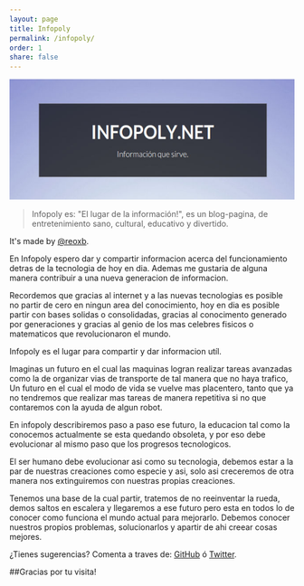 ```yaml
---
layout: page
title: Infopoly
permalink: /infopoly/
order: 1
share: false
---
```


![Imagen Infopoly](/assets/img/infopoly.jpg)

> Infopoly es: "El lugar de la información!", es un blog-pagina, de entretenimiento sano, cultural, educativo y divertido.

It's made by [@reoxb](https://twitter.com/reoxb).

<p>
	En Infopoly espero dar y compartir informacion acerca del funcionamiento detras de la tecnologia de hoy en dia.
	Ademas me gustaria de alguna manera contribuir a una nueva generacion de informacion.
</p>

<p>
	Recordemos que gracias al internet y a las nuevas tecnologias es posible no partir de cero en ningun area del conocimiento,
	hoy en dia es posible partir con bases solidas o consolidadas, gracias al conocimento generado por generaciones y gracias al genio
	de los mas celebres fisicos o matematicos que revolucionaron el mundo.
</p>
<p>
	Infopoly es el lugar para compartir y dar informacion utíl.
</p>
<p>
	Imaginas un futuro en el cual las maquinas logran realizar tareas avanzadas como la de organizar
	vias de transporte de tal manera que no haya trafico, Un futuro en el cual el modo de vida se vuelve mas placentero,
	tanto que ya no tendremos que realizar mas tareas de manera repetitiva si no que contaremos con la ayuda de algun robot.
</p>
<p>
	En infopoly describiremos paso a paso ese futuro, la educacion tal como la conocemos actualmente se esta quedando obsoleta,
	y por eso debe evolucionar al mismo paso que los progresos tecnologicos.
</p>
<p>
	El ser humano debe evolucionar asi como su tecnologia, debemos estar a la par de nuestras creaciones
	como especie y asi, solo asi creceremos de otra manera nos extinguiremos con nuestras propias creaciones.
</p>
<p>
	Tenemos una base de la cual partir, tratemos de no reeinventar la rueda, demos saltos en escalera
	y llegaremos a ese futuro pero esta en todos lo de conocer como funciona el mundo actual para mejorarlo.
	Debemos conocer nuestros propios problemas, solucionarlos y apartir de ahi creear cosas mejores.
</p>

¿Tienes sugerencias? Comenta a traves de: [GitHub](https://github.com/poole/poole/issues/new) ó [Twitter](https://twitter.com/reoxb).

##Gracias por tu visita!

